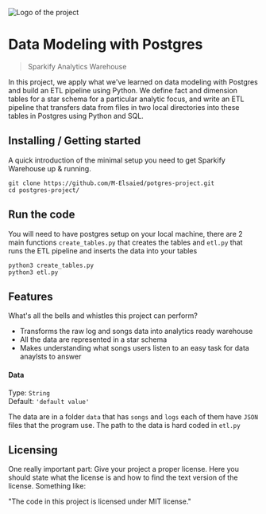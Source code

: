 ![Logo of the project](https://860793.smushcdn.com/1993727/wp-content/uploads/2020/05/2EfCIIF.png?size=580x290&lossy=1&strip=1&webp=1)

# Data Modeling with Postgres
> Sparkify Analytics Warehouse

In this project, we apply what we've learned on data modeling with Postgres and build an ETL pipeline using Python. We define fact and dimension tables for a star schema for a particular analytic focus, and write an ETL pipeline that transfers data from files in two local directories into these tables in Postgres using Python and SQL.

## Installing / Getting started

A quick introduction of the minimal setup you need to get Sparkify Warehouse up &
running.

```shell
git clone https://github.com/M-Elsaied/potgres-project.git
cd postgres-project/
```

## Run the code

You will need to have postgres setup on your local machine, there 
are 2 main functions `create_tables.py` that creates the tables 
and `etl.py` that runs the ETL pipeline and inserts the data into your tables

```shell
python3 create_tables.py
python3 etl.py
```

## Features

What's all the bells and whistles this project can perform?
* Transforms the raw log and songs data into analytics ready warehouse
* All the data are represented in a star schema
* Makes understanding what songs users listen to an easy task for data anaylsts to answer


#### Data
Type: `String`  
Default: `'default value'`

The data are in a folder `data` that has `songs` and `logs` each of them
have `JSON` files that the program use. The path to the data is hard coded in
`etl.py` 


## Licensing

One really important part: Give your project a proper license. Here you should
state what the license is and how to find the text version of the license.
Something like:

"The code in this project is licensed under MIT license."
